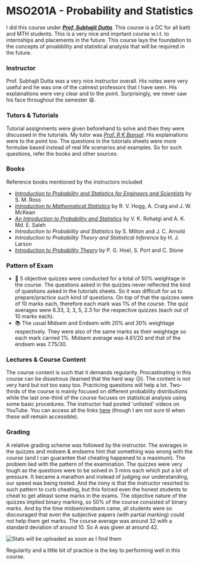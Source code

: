 # MSO201A - Probability and Statistics

I did this course under <a href="https://www.iitk.ac.in/new/subhajit-dutta"><i><b>Prof. Subhajit Dutta</b></i></a>. This course is a DC for all batti and MTH students. This is a very nice and imprtant course w.r.t. to internships and placements in the future. This course lays the foundation to the concepts of proabbility and statistical analysis that will be required in the future.

### Instructor
Prof. Subhajit Dutta was a very nice instructor overall. His notes were very useful and he was one of the calmest professors that I have seen. His explainations were very clear and to the point. Surprisingly, we never saw his face throughout the semester :laughing:. 

### Tutors & Tutorials
Tutorial assignments were given beforehand to solve and then they were discussed in the tutorials. My tutor was <a href="https://www.iitk.ac.in/new/r-k-bansal"><i>Prof. R K Bansal</i></a>. His explainations were to the point too. The questions in the tutorials sheets were more formulae based instead of real life scenarios and examples. So for such questions, refer the books and other sources.

### Books
Reference books mentioned by the instructors included 
- <a href="https://drive.google.com/file/d/1aDU6h5GyGOQY5DubjCCawJxK8IS1gz-w/view?usp=sharing"><i>Introduction to Probability and Statistics for Engineers and Scientists</i></a> by S. M. Ross
- <a href="https://drive.google.com/file/d/1_WjmT0jOBEphVqHXlf8kagL1iDOOZmVY/view?usp=sharing"><i>Introduction to Mathematical Statistics</i></a> by R. V. Hogg, A. Craig and J. W. McKean
- <a href="https://drive.google.com/file/d/1mqYFgL7bFigEv7OxW8utzq4Dy0bTuhn4/view?usp=sharing"><i>An Introduction to Probability and Statistics</i></a> by V. K. Rohatgi and A. K. Md. E. Saleh
- <i>Introduction to Probability and Statistics</i> by S. Milton and J. C. Arnold
- <i>Introduction to Probability Theory and Statistical Inference</i> by H. J. Larson
- <a href="https://drive.google.com/file/d/1gW25dB24lIqAb7ig9WAjELIbSIZvfK9E/view?usp=sharing"><i>Introduction to Probability Theory</i></a> by P. G. Hoel, S. Port and C. Stone 

### Pattern of Exam
- :page_facing_up: 5 objective quizzes were conducted for a total of 50% weightage in the course. The questions asked in the quizzes never reflected the kind of questions asked in the tutorials sheets. So it was difficult for us to prepare/practice such kind of questions. On top of that the quizzes were of 10 marks each, therefore each mark was 1% of the course. The quiz averages were 6.33, 3, 3, 5, 2.3 for the respective quizzes (each out of 10 marks each).
- :books: The usual Midsem and Endsem with 20% and 30% weightage respectively. They were also of the same marks as their weightage so each mark carried 1%. Midsem average was 4.61/20 and that of the endsem was 7.75/30.

### Lectures & Course Content 
The course content is such that it demands regularity. Procastinating in this course can be disastrous (learned that the hard way :disappointed_relieved:). The content is not very hard but not too easy too. Practicing questions will help a lot. Two-thirds of the course is mainly focused on different probability distributions while the last one-third of the course focuses on statistical analysis using some basic procedures. The instructor had posted 'unlisted' videos on YouTube. You can access all the links <a href="https://github.com/phoenix-23/IITK-EE/blob/master/MSO201A%20(Subhajit%20Dutta)/Notes/lectures.md">here</a> (though I am not sure til when these will remain accessible).

### Grading
A relative grading scheme was followed by the instructor. The averages in the quizzes and midsem & endsems hint that something was wrong with the course (and I can guarantee that cheating happened to a maximum). The problem lied with the pattern of the examination. The quizzes were very tough as the questions were to be solved in 3 mins each which put a lot of pressure. It became a marathon and instead of judging our understanding, our speed was being tested. And the irony is that the instructor resorted to such pattern to curb cheating, but this forced even the honest students to cheat to get atleast some marks in the exams. The objective nature of the quizzes implied binary marking, so 50% of the course consisted of binary marks. And by the time midsem/endsem came, all students were so discouraged that even the subjective papers (with partial marking) could not help them get marks. The course average was around 32 with a standard deviation of around 10. So A was given at around 42.

<img src="" alt="Stats will be uploaded as soon as I find them">

Regularity and a little bit of practice is the key to performing well in this course.
